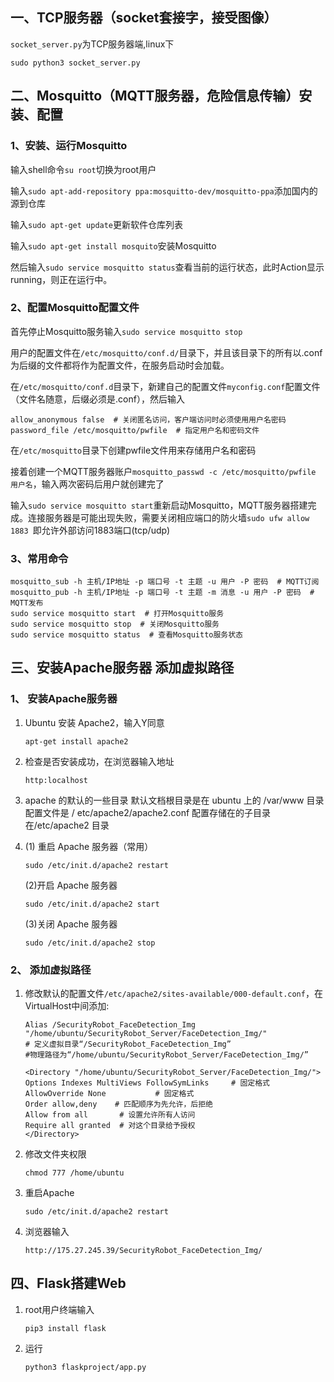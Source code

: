 ## 一、TCP服务器（socket套接字，接受图像）

`socket_server.py`为TCP服务器端,linux下

```shell
sudo python3 socket_server.py
```



## 二、Mosquitto（MQTT服务器，危险信息传输）安装、配置

### 1、安装、运行Mosquitto

输入shell命令`su root`切换为root用户

输入`sudo apt-add-repository ppa:mosquitto-dev/mosquitto-ppa`添加国内的源到仓库

输入`sudo apt-get update`更新软件仓库列表

输入`sudo apt-get install mosquito`安装Mosquitto

然后输入`sudo service mosquitto status`查看当前的运行状态，此时Action显示running，则正在运行中。

### 2、配置Mosquitto配置文件

首先停止Mosquitto服务输入`sudo service mosquitto stop`

用户的配置文件在`/etc/mosquitto/conf.d/`目录下，并且该目录下的所有以.conf为后缀的文件都将作为配置文件，在服务启动时会加载。

在`/etc/mosquitto/conf.d`目录下，新建自己的配置文件`myconfig.conf`配置文件（文件名随意，后缀必须是.conf），然后输入
```shell
allow_anonymous false  # 关闭匿名访问，客户端访问时必须使用用户名密码
password_file /etc/mosquitto/pwfile  # 指定用户名和密码文件
```

在`/etc/mosquitto`目录下创建pwfile文件用来存储用户名和密码

接着创建一个MQTT服务器账户`mosquitto_passwd -c /etc/mosquitto/pwfile 用户名`，输入两次密码后用户就创建完了

输入`sudo service mosquitto start`重新启动Mosquitto，MQTT服务器搭建完成。连接服务器是可能出现失败，需要关闭相应端口的防火墙`sudo ufw allow 1883 `即允许外部访问1883端口(tcp/udp)

### 3、常用命令

```shell
mosquitto_sub -h 主机/IP地址 -p 端口号 -t 主题 -u 用户 -P 密码  # MQTT订阅
mosquitto_pub -h 主机/IP地址 -p 端口号 -t 主题 -m 消息 -u 用户 -P 密码  # MQTT发布
sudo service mosquitto start  # 打开Mosquitto服务
sudo service mosquitto stop  # 关闭Mosquitto服务
sudo service mosquitto status  # 查看Mosquitto服务状态
```



## 三、安装Apache服务器  添加虚拟路径

### 1、 安装Apache服务器

1. Ubuntu 安装 Apache2，输入Y同意

    ```shell
    apt-get install apache2
    ```
    
2. 检查是否安装成功，在浏览器输入地址

    ```shell
    http:localhost
    ```
    
3. apache 的默认的一些目录
    默认文档根目录是在 ubuntu 上的 /var/www 目录
    配置文件是 / etc/apache2/apache2.conf
    配置存储在的子目录在/etc/apache2 目录

4. (1) 重启 Apache 服务器（常用）

    ```shell
    sudo /etc/init.d/apache2 restart
    ```

   (2)开启 Apache 服务器

    ```shell
    sudo /etc/init.d/apache2 start
    ```

   (3)关闭 Apache 服务器

    ```shell
    sudo /etc/init.d/apache2 stop
    ```

### 2、 添加虚拟路径

1. 修改默认的配置文件`/etc/apache2/sites-available/000-default.conf`，在VirtualHost中间添加:

    ```shell
    Alias /SecurityRobot_FaceDetection_Img "/home/ubuntu/SecurityRobot_Server/FaceDetection_Img/"
    # 定义虚拟目录“/SecurityRobot_FaceDetection_Img”
    #物理路径为“/home/ubuntu/SecurityRobot_Server/FaceDetection_Img/”
    
    <Directory "/home/ubuntu/SecurityRobot_Server/FaceDetection_Img/">
    Options Indexes MultiViews FollowSymLinks     # 固定格式
    AllowOverride None           # 固定格式
    Order allow,deny    # 匹配顺序为先允许，后拒绝
    Allow from all       # 设置允许所有人访问
    Require all granted  # 对这个目录给予授权
    </Directory>

2. 修改文件夹权限

   ```shell
   chmod 777 /home/ubuntu
   ```

3. 重启Apache

   ```shell
   sudo /etc/init.d/apache2 restart
   ```

4. 浏览器输入

   ```shell
   http://175.27.245.39/SecurityRobot_FaceDetection_Img/
   ```

## 四、Flask搭建Web

 1. root用户终端输入

    ```shell
    pip3 install flask
    ```

2. 运行

   ```shell
   python3 flaskproject/app.py
   ```

   